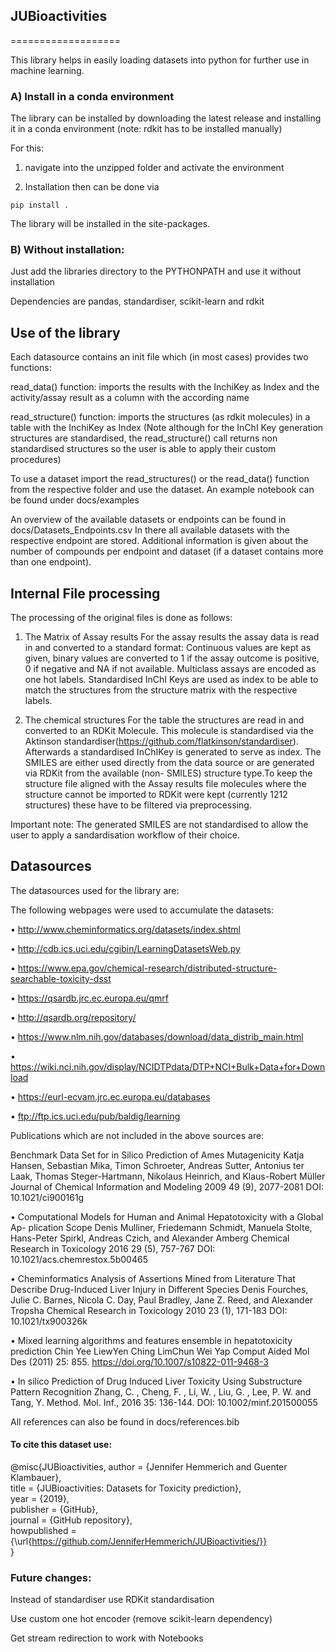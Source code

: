 ## JUBioactivities
===================

This library helps in easily loading datasets into python for further use in machine learning.

### A) Install in a conda environment

The library can be installed by downloading the latest release and installing it in a conda environment (note: rdkit has to be installed manually)

For this:

1. navigate into the unzipped folder and activate the environment

2. Installation then can be done via 

```
pip install .
```

The library will be installed in the site-packages.

### B) Without installation: 

Just add the libraries directory to the PYTHONPATH and use it without installation

Dependencies are pandas, standardiser, scikit-learn and rdkit

 
## Use of the library

Each datasource contains an init file which (in most cases) provides two functions:

read_data() function:
imports the results with the InchiKey as Index and the activity/assay result as a column with the according name

read_structure() function:
imports the structures (as rdkit molecules) in a table with the InchiKey as Index
(Note although for the InChI Key generation structures are standardised, the read_structure() call returns non standardised structures so the user is able to apply their custom procedures)

To use a dataset import the read_structures() or the read_data() function from the respective folder and use the dataset. An example notebook can be found under docs/examples

An overview of the available datasets or endpoints can be found in docs/Datasets_Endpoints.csv
In there all available datasets with the respective endpoint are stored. Additional information is given about the number of compounds per endpoint and dataset (if a dataset contains more than one endpoint).

## Internal File processing

The processing of the original files is done as follows:

1. The Matrix of Assay results
For the assay results the assay data is read in and converted to a standard format:
Continuous values are kept as given, binary values are converted to 1 if the assay outcome
is positive, 0 if negative and NA if not available. Multiclass assays are encoded as one
hot labels. Standardised InChI Keys are used as index to be able to match the structures
from the structure matrix with the respective labels.


2. The chemical structures
For the table the structures are read in and converted to an RDKit Molecule. This
molecule is standardised via the Aktinson standardiser(https://github.com/flatkinson/standardiser).
Afterwards a standardised InChIKey is generated to serve as index. The SMILES are either
used directly from the data source or are generated via RDKit from the available (non-
SMILES) structure type.To keep the structure file aligned with the Assay results file molecules where the structure cannot be imported to RDKit were kept (currently 1212 structures) these have to be filtered via preprocessing.

Important note: The generated SMILES are not standardised to allow the user to apply a sandardisation workflow of their choice.

## Datasources

The datasources used for the library are:

The following webpages were used to accumulate the datasets:

• http://www.cheminformatics.org/datasets/index.shtml

• http://cdb.ics.uci.edu/cgibin/LearningDatasetsWeb.py

• https://www.epa.gov/chemical-research/distributed-structure-searchable-toxicity-dsst

• https://qsardb.jrc.ec.europa.eu/qmrf

• http://qsardb.org/repository/

• https://www.nlm.nih.gov/databases/download/data_distrib_main.html

• https://wiki.nci.nih.gov/display/NCIDTPdata/DTP+NCI+Bulk+Data+for+Download

• https://eurl-ecvam.jrc.ec.europa.eu/databases

• ftp://ftp.ics.uci.edu/pub/baldig/learning

Publications which are not included in the above sources are:

Benchmark Data Set for in Silico Prediction of Ames Mutagenicity
Katja Hansen, Sebastian Mika, Timon Schroeter, Andreas Sutter, Antonius ter
Laak, Thomas Steger-Hartmann, Nikolaus Heinrich, and Klaus-Robert Müller
Journal of Chemical Information and Modeling 2009 49 (9), 2077-2081
DOI: 10.1021/ci900161g

• Computational Models for Human and Animal Hepatotoxicity with a Global Ap-
plication Scope
Denis Mulliner, Friedemann Schmidt, Manuela Stolte, Hans-Peter Spirkl, Andreas
Czich, and Alexander Amberg
Chemical Research in Toxicology 2016 29 (5), 757-767
DOI: 10.1021/acs.chemrestox.5b00465

• Cheminformatics Analysis of Assertions Mined from Literature That Describe
Drug-Induced Liver Injury in Different Species
Denis Fourches, Julie C. Barnes, Nicola C. Day, Paul Bradley, Jane Z. Reed, and
Alexander Tropsha
Chemical Research in Toxicology 2010 23 (1), 171-183
DOI: 10.1021/tx900326k

• Mixed learning algorithms and features ensemble in hepatotoxicity prediction
Chin Yee LiewYen Ching LimChun Wei Yap
Comput Aided Mol Des (2011) 25: 855.
https://doi.org/10.1007/s10822-011-9468-3

• In silico Prediction of Drug Induced Liver Toxicity Using Substructure Pattern
Recognition
Zhang, C. , Cheng, F. , Li, W. , Liu, G. , Lee, P. W. and Tang, Y.
Method. Mol. Inf., 2016 35: 136-144.
DOI: 10.1002/minf.201500055

All references can also be found in docs/references.bib


#### To cite this dataset use:

@misc{JUBioactivities,
  author = {Jennifer Hemmerich and Guenter Klambauer},  
  title = {JUBioactivities: Datasets for Toxicity prediction},  
  year = {2019},  
  publisher = {GitHub},  
  journal = {GitHub repository},  
  howpublished = {\url{https://github.com/JenniferHemmerich/JUBioactivities/}}  
}


### Future changes:

Instead of standardiser use RDKit standardisation

Use custom one hot encoder (remove scikit-learn dependency) 

Get stream redirection to work with Notebooks

